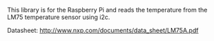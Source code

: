 This library is for the Raspberry Pi and reads the temperature from the LM75 temperature sensor using i2c.  

Datasheet: http://www.nxp.com/documents/data_sheet/LM75A.pdf


